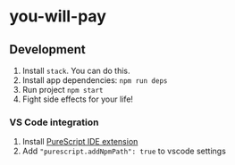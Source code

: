 # you-will-pay

## Development
1. Install `stack`. You can do this.
2. Install app dependencies: `npm run deps`
3. Run project `npm start`
4. Fight side effects for your life!

### VS Code integration
1. Install [PureScript IDE extension](https://marketplace.visualstudio.com/items?itemName=nwolverson.ide-purescript)
2. Add `"purescript.addNpmPath": true` to vscode settings
